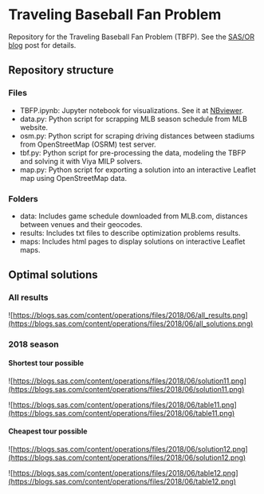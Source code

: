 # Traveling Baseball Fan Problem

Repository for the Traveling Baseball Fan Problem (TBFP).
See the [SAS/OR blog](https://blogs.sas.com/content/operations/) post for details.

## Repository structure

### Files

- TBFP.ipynb: Jupyter notebook for visualizations. See it at [NBviewer](http://nbviewer.jupyter.org/github/sertalpbilal/traveling-baseball-fan-problem/blob/master/TBFP.ipynb).
- data.py: Python script for scrapping MLB season schedule from MLB website.
- osm.py: Python script for scraping driving distances between stadiums from OpenStreetMap (OSRM) test server.
- tbf.py: Python script for pre-processing the data, modeling the TBFP and solving it with Viya MILP solvers.
- map.py: Python script for exporting a solution into an interactive Leaflet map using OpenStreetMap data.

### Folders

- data: Includes game schedule downloaded from MLB.com, distances between venues and their geocodes.
- results: Includes txt files to describe optimization problems results.
- maps: Includes html pages to display solutions on interactive Leaflet maps.

## Optimal solutions

### All results

![https://blogs.sas.com/content/operations/files/2018/06/all_results.png](https://blogs.sas.com/content/operations/files/2018/06/all_solutions.png)

### 2018 season

#### Shortest tour possible

![https://blogs.sas.com/content/operations/files/2018/06/solution11.png](https://blogs.sas.com/content/operations/files/2018/06/solution11.png)

![https://blogs.sas.com/content/operations/files/2018/06/table11.png](https://blogs.sas.com/content/operations/files/2018/06/table11.png)

#### Cheapest tour possible

![https://blogs.sas.com/content/operations/files/2018/06/solution12.png](https://blogs.sas.com/content/operations/files/2018/06/solution12.png)

![https://blogs.sas.com/content/operations/files/2018/06/table12.png](https://blogs.sas.com/content/operations/files/2018/06/table12.png)
